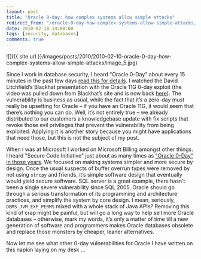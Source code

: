 ```yaml
---
layout: post
title: "Oracle 0-day: how complex systems allow simple attacks"
redirect_from: "/oracle-0-day-how-complex-systems-allow-simple-attacks/"
date: 2010-02-10 14:00:00
tags: [security, databases]
comments: true
---
```

![]({{ site.url }}/images/posts/2010/2010-02-10-oracle-0-day-how-complex-systems-allow-simple-attacks/image_5.jpg)

Since I work in database security, I heard "Oracle 0-Day" about every 15 minutes in the past few days [read this for details](http://www.notsosecure.com/blog/2010/02/04/hacking-oracle-11g/). I watched the David Litchfield’s Blackhat presentation with the Oracle 11G 0-day exploit (the video was pulled down from Blackhat’s site and is now back [here](https://media.blackhat.com/bh-dc-10/video/Litchfield_David/BlackHat-DC-2010-Litchfield-Oracle11g-video.m4v)). The vulnerability is business as usual, while the fact that it’s a zero-day must really be upsetting for Oracle – if you have an Oracle 11G, it would seem that there’s nothing you can do. Well, it’s not entirely true – we already distributed to our customers a knowledgebase update with fix scripts that revoke those evil privileges that prevent the vulnerability from being exploited. Applying it is another story because you might have applications that need those, but this is not the subject of my post.

When I was at Microsoft I worked on Microsoft Billing amongst other things. I heard "Secure Code Initiative" just about as many times as ["Oracle 0-Day" in those years](http://www.dshield.org/diary.html?storyid=1877). We focused on making systems simpler and more secure by design. Once the usual suspects of buffer overrun types were removed by not using `strcpy` and friends, it’s simple software design that eventually would yield secure software. SQL server is a great example, there hasn’t been a single severe vulnerability since SQL 2005. Oracle should go through a serious transformation of its programming and architecture practices, and simplify the system by core design. I mean, seriously, `DBMS_JVM_EXP_PERMS` mixed with a whole stack of Java APIs? Removing this kind of crap might be painful, but will go a long way to help sell more Oracle databases – otherwise, mark my words, it’s only a matter of time till a new generation of software and programmers makes Oracle databases obsolete and replace those monsters by cheaper, leaner alternatives.

Now let me see what other 0-day vulnerabilities for Oracle I have written on this napkin laying on my desk ...
